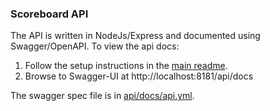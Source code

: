 ### Scoreboard API

The API is written in NodeJs/Express and documented using Swagger/OpenAPI. To view the api docs:

1. Follow the setup instructions in the [main readme](../README.md).
2. Browse to Swagger-UI at http://localhost:8181/api/docs

The swagger spec file is in [api/docs/api.yml](./api/docs/api.yml).
